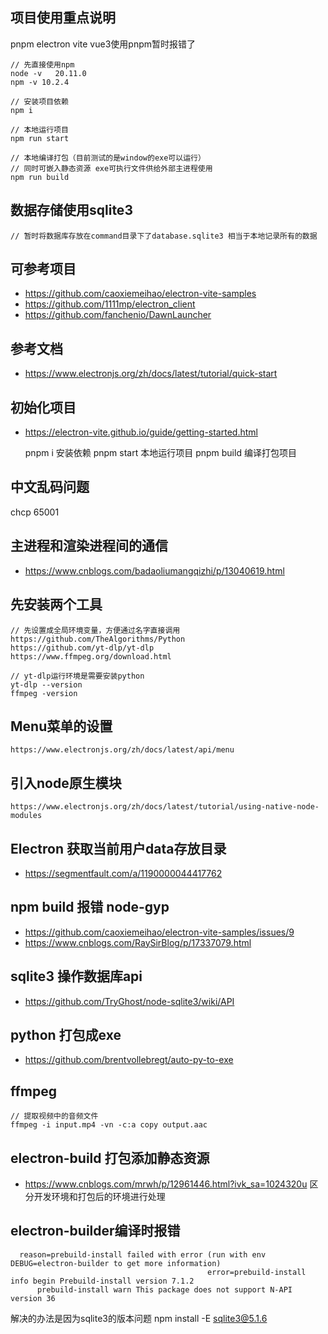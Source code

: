 ## 项目使用重点说明
pnpm electron vite vue3使用pnpm暂时报错了
```
// 先直接使用npm 
node -v   20.11.0
npm -v 10.2.4

// 安装项目依赖
npm i 

// 本地运行项目
npm run start

// 本地编译打包（目前测试的是window的exe可以运行）
// 同时可嵌入静态资源 exe可执行文件供给外部主进程使用
npm run build
```
## 数据存储使用sqlite3
```
// 暂时将数据库存放在command目录下了database.sqlite3 相当于本地记录所有的数据
```

## 可参考项目
  - https://github.com/caoxiemeihao/electron-vite-samples
  - https://github.com/1111mp/electron_client
  - https://github.com/fanchenio/DawnLauncher
## 参考文档
- https://www.electronjs.org/zh/docs/latest/tutorial/quick-start

## 初始化项目
- https://electron-vite.github.io/guide/getting-started.html

  pnpm i 安装依赖
  pnpm start 本地运行项目
  pnpm build 编译打包项目

## 中文乱码问题
chcp 65001

## 主进程和渲染进程间的通信
- https://www.cnblogs.com/badaoliumangqizhi/p/13040619.html

## 先安装两个工具
```
// 先设置成全局环境变量，方便通过名字直接调用
https://github.com/TheAlgorithms/Python
https://github.com/yt-dlp/yt-dlp
https://www.ffmpeg.org/download.html

// yt-dlp运行环境是需要安装python
yt-dlp --version
ffmpeg -version
```

## Menu菜单的设置
```
https://www.electronjs.org/zh/docs/latest/api/menu
```

## 引入node原生模块
```
https://www.electronjs.org/zh/docs/latest/tutorial/using-native-node-modules
```

## Electron 获取当前用户data存放目录
- https://segmentfault.com/a/1190000044417762

## npm build 报错 node-gyp

- https://github.com/caoxiemeihao/electron-vite-samples/issues/9
- https://www.cnblogs.com/RaySirBlog/p/17337079.html


## sqlite3 操作数据库api
- https://github.com/TryGhost/node-sqlite3/wiki/API

## python 打包成exe
- https://github.com/brentvollebregt/auto-py-to-exe


## ffmpeg
```
// 提取视频中的音频文件
ffmpeg -i input.mp4 -vn -c:a copy output.aac
```

## electron-build 打包添加静态资源
- https://www.cnblogs.com/mrwh/p/12961446.html?ivk_sa=1024320u
  区分开发环境和打包后的环境进行处理



## electron-builder编译时报错
```
  reason=prebuild-install failed with error (run with env DEBUG=electron-builder to get more information)
                                            error=prebuild-install info begin Prebuild-install version 7.1.2
      prebuild-install warn This package does not support N-API version 36
```  

解决的办法是因为sqlite3的版本问题 
npm install -E sqlite3@5.1.6